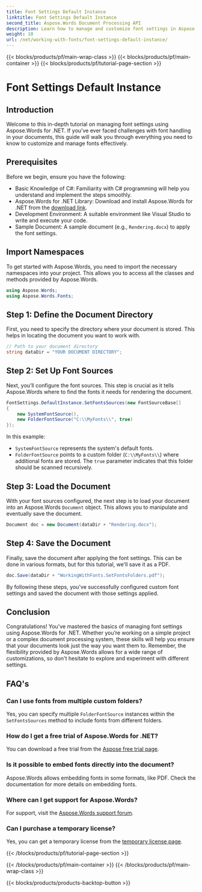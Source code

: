 ```yaml
---
title: Font Settings Default Instance
linktitle: Font Settings Default Instance
second_title: Aspose.Words Document Processing API
description: Learn how to manage and customize font settings in Aspose.Words for .NET with our step-by-step guide. Perfect for developers looking to enhance document rendering.
weight: 10
url: /net/working-with-fonts/font-settings-default-instance/
---
```


{{< blocks/products/pf/main-wrap-class >}}
{{< blocks/products/pf/main-container >}}
{{< blocks/products/pf/tutorial-page-section >}}

# Font Settings Default Instance

## Introduction

Welcome to this in-depth tutorial on managing font settings using Aspose.Words for .NET. If you've ever faced challenges with font handling in your documents, this guide will walk you through everything you need to know to customize and manage fonts effectively.

## Prerequisites

Before we begin, ensure you have the following:

- Basic Knowledge of C#: Familiarity with C# programming will help you understand and implement the steps smoothly.
- Aspose.Words for .NET Library: Download and install Aspose.Words for .NET from the [download link](https://releases.aspose.com/words/net/).
- Development Environment: A suitable environment like Visual Studio to write and execute your code.
- Sample Document: A sample document (e.g., `Rendering.docx`) to apply the font settings.

## Import Namespaces

To get started with Aspose.Words, you need to import the necessary namespaces into your project. This allows you to access all the classes and methods provided by Aspose.Words.

```csharp
using Aspose.Words;
using Aspose.Words.Fonts;
```

## Step 1: Define the Document Directory

First, you need to specify the directory where your document is stored. This helps in locating the document you want to work with.

```csharp
// Path to your document directory
string dataDir = "YOUR DOCUMENT DIRECTORY";
```

## Step 2: Set Up Font Sources

Next, you’ll configure the font sources. This step is crucial as it tells Aspose.Words where to find the fonts it needs for rendering the document.

```csharp
FontSettings.DefaultInstance.SetFontsSources(new FontSourceBase[]
{
    new SystemFontSource(),
    new FolderFontSource("C:\\MyFonts\\", true)
});
```

In this example:
- `SystemFontSource` represents the system's default fonts.
- `FolderFontSource` points to a custom folder (`C:\\MyFonts\\`) where additional fonts are stored. The `true` parameter indicates that this folder should be scanned recursively.

## Step 3: Load the Document

With your font sources configured, the next step is to load your document into an Aspose.Words `Document` object. This allows you to manipulate and eventually save the document.

```csharp
Document doc = new Document(dataDir + "Rendering.docx");
```

## Step 4: Save the Document

Finally, save the document after applying the font settings. This can be done in various formats, but for this tutorial, we'll save it as a PDF.

```csharp
doc.Save(dataDir + "WorkingWithFonts.SetFontsFolders.pdf");
```

By following these steps, you've successfully configured custom font settings and saved the document with those settings applied.

## Conclusion

Congratulations! You've mastered the basics of managing font settings using Aspose.Words for .NET. Whether you’re working on a simple project or a complex document processing system, these skills will help you ensure that your documents look just the way you want them to. Remember, the flexibility provided by Aspose.Words allows for a wide range of customizations, so don't hesitate to explore and experiment with different settings.

## FAQ's

### Can I use fonts from multiple custom folders?

Yes, you can specify multiple `FolderFontSource` instances within the `SetFontsSources` method to include fonts from different folders.

### How do I get a free trial of Aspose.Words for .NET?

You can download a free trial from the [Aspose free trial page](https://releases.aspose.com/).

### Is it possible to embed fonts directly into the document?

Aspose.Words allows embedding fonts in some formats, like PDF. Check the documentation for more details on embedding fonts.

### Where can I get support for Aspose.Words?

For support, visit the [Aspose.Words support forum](https://forum.aspose.com/c/words/8).

### Can I purchase a temporary license?

Yes, you can get a temporary license from the [temporary license page](https://purchase.aspose.com/temporary-license/).


{{< /blocks/products/pf/tutorial-page-section >}}

{{< /blocks/products/pf/main-container >}}
{{< /blocks/products/pf/main-wrap-class >}}

{{< blocks/products/products-backtop-button >}}
